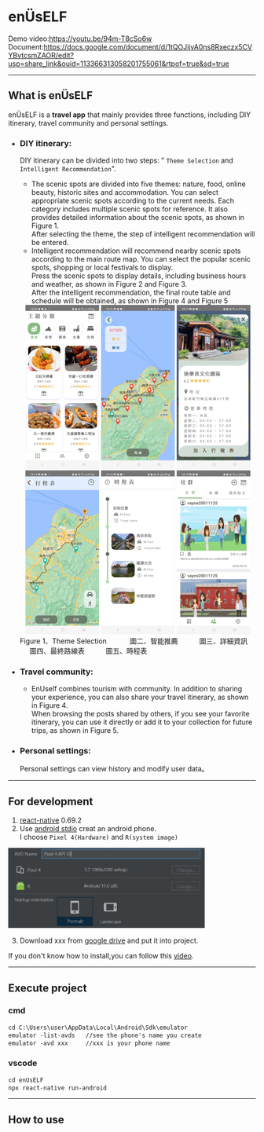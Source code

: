 # enÜsELF
Demo video:https://youtu.be/94m-T8cSo6w <Br>
Document:https://docs.google.com/document/d/1tQOJijvA0ns8Rxeczx5CVYBvtcsmZAOR/edit?usp=share_link&ouid=113366313058201755061&rtpof=true&sd=true<Br>

------------------------
  
## What is enÜsELF

enÜsELF is a **travel app** that mainly provides three functions, including DIY itinerary, travel community and personal settings.

- ### DIY itinerary:
  DIY itinerary can be divided into two steps: " `Theme Selection` and `Intelligent Recommendation`".
  - The scenic spots are divided into five themes: nature, food, online beauty, historic sites and accommodation. You can select appropriate scenic spots according to the current needs. Each category includes multiple scenic spots for reference. It also provides detailed information about the scenic spots, as shown in Figure 1.</br>After selecting the theme, the step of intelligent recommendation will be entered.
  - Intelligent recommendation will recommend nearby scenic spots according to the main route map. You can select the popular scenic spots, shopping or local festivals to display. </br>Press the scenic spots to display details, including business hours and weather, as shown in Figure 2 and Figure 3.
</br>After the intelligent recommendation, the final route table and schedule will be obtained, as shown in Figure 4 and Figure 5

  <div align="center">
      <img src="/readmeImg/theme.jpg" alt="theme" title="theme" width="150"> 
      <img src="/readmeImg/map.jpg" alt="map" title="map" width="150">
      <img src="/readmeImg/detail.jpg" alt="detail" title="detail" width="150" > 
      <img src="/readmeImg/final.jpg" alt="final" title="final" width="150" > 
      <img src="/readmeImg/timeline.jpg" alt="timeline" title="timeline" width="150" >
      <img src="/readmeImg/media.jpg" alt="media" title="media" width="150" >
  </div>
      Figure 1、Theme Selection</span>
      &nbsp&nbsp&nbsp&nbsp&nbsp&nbsp&nbsp&nbsp&nbsp&nbsp&nbsp圖二、智能推薦
      &nbsp&nbsp&nbsp&nbsp&nbsp&nbsp&nbsp&nbsp&nbsp&nbsp圖三、詳細資訊
      &nbsp&nbsp&nbsp&nbsp&nbsp圖四、最終路線表
      &nbsp&nbsp&nbsp&nbsp&nbsp&nbsp&nbsp&nbsp&nbsp&nbsp圖五、時程表
  
- ### Travel community:
  - EnUself combines tourism with community. In addition to sharing your experience, you can also share your travel itinerary, as shown in Figure 4.</br>
    When browsing the posts shared by others, if you see your favorite itinerary, you can use it directly or add it to your collection for future trips, as shown in Figure 5.

  
- ### Personal settings:
   Personal settings can view history and modify user data。

------------------

## For development
1. [react-native](https://reactnative.dev/docs/environment-setup) 0.69.2 </br>
2. Use [android stdio](https://developer.android.com/studio) creat an android phone.<br>
I choose `Pixel 4(Hardware)` and `R(system image)`<br>
<img src="/readmeImg/android-version.jpg" alt="android_ver" title="android_ver" width="400">
  
3. Download xxx from [google drive]() and put it into project.<br>

If you don't know how to install,you can follow this [video](https://www.youtube.com/watch?v=oZFCt69Bccc).</br>

-------------

## Execute project
### cmd
```
cd C:\Users\user\AppData\Local\Android\Sdk\emulator
emulator -list-avds   //see the phone's name you create
emulator -avd xxx     //xxx is your phone name
```
### vscode
```  
cd enUsELF
npx react-native run-android
```

----

## How to use

